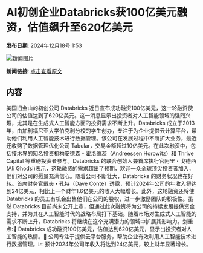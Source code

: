 # AI初创企业Databricks获100亿美元融资，估值飙升至620亿美元

**发布日期**: 2024年12月18号 1:53

![新闻图片](https://pic.chinaz.com/picmap/201901101704279841_1.jpg)

**新闻链接**: [点击查看原文](https://www.aibase.com/zh/news/14049)

## 内容

美国旧金山的初创公司 Databricks 近日宣布成功融资100亿美元，这一轮融资使公司的估值达到了620亿美元。这一消息显示出投资者对人工智能领域的强烈兴趣，尤其是在生成式人工智能方面的投资需求不断上升。Databricks 成立于2013年，由加利福尼亚大学伯克利分校的学生创办，专注于为企业提供云计算平台，帮助他们利用人工智能技术进行数据管理。该公司在发展过程中不断扩大业务，最近还收购了数据管理优化公司 Tabular，交易金额超过10亿美元。在此次融资中，包括技术界的知名投资机构安德森 - 霍洛维茨（Andreessen Horowitz）和 Thrive Capital 等重磅投资者参与。Databricks 的联合创始人兼首席执行官阿里・戈德西(Ali Ghodsi)表示，这轮融资的需求超出了预期，欢迎一众全球顶尖投资者加入，他们对公司的愿景充满信心。随着公司不断壮大，Databricks 的财务状况也在好转。首席财务官戴夫・孔特（Dave Conte）透露，预计2024年公司的年收入将达到24亿美元，相比上一个财年1.6亿美元的收入大幅增长。此外，这轮融资还将使 Databricks 的员工有机会出售他们在公司的股权，进一步激励团队的积极性。虽然 Databricks 目前尚未公开上市，但通过此次融资将为公司的持续发展提供资金支持，并为其在人工智能时代的战略布局打下基础。随着市场对生成式人工智能的需求不断上升，Databricks 将继续在这个充满潜力的领域中扩展其影响力。划重点:🌟 Databricks 成功融资100亿美元，估值达到620亿美元，显示出投资者对人工智能的热情。💼 公司专注于提供云平台服务，帮助企业有效利用人工智能技术进行数据管理。📈 预计2024年公司年收入将达到24亿美元，较上财年显著增长。
